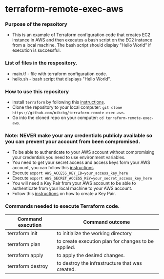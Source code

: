 # terraform-remote-exec-aws

### Purpose of the repsoitory
- This is an example of Terraform configuration code that creates EC2 instance in AWS and then executes a bash script on the EC2 instance from a local machine. The bash script should display "Hello World" if execution is successful.

### List of files in the respository.
- main.tf - file with terraform configuration code.
- hello.sh - bash script that displays "Hello World".

### How to use this repository
- Install `terraform` by following this [instructions](https://www.terraform.io/intro/getting-started/install.html).
- Clone the repository to your local computer: `git clone https://github.com/nikcbg/terraform-remote-exec-aws`.
- Go into the cloned repo on your computer: `cd terraform-remote-exec-aws`.

### Note: NEVER make your any credentials publicly available so you can prevent your account from been compromised.
- To be able to authenticate to your AWS account without compromising your credentials you need to use environment variables.
- You need to get your secret access and access keys form your AWS account, you can follow this [instructions](https://docs.aws.amazon.com/general/latest/gr/managing-aws-access-keys.html)
- Execute `export AWS_ACCESS_KEY_ID=your_access_key_here` 
- Execute `export AWS_SECRET_ACCESS_KEY=your_secret_access_key_here` 
- You will need a Key Pair from your AWS account to be able to authenticate from your local machine to your AWS account.
- Follow this [instructions](https://docs.aws.amazon.com/AWSEC2/latest/UserGuide/ec2-key-pairs.html) on how to create a Key Pair.

### Commands needed to execute Terraform code.
Command execution	| Command outcome
------------------|----------------
terraform init	| to initialize the working directory
terraform plan	| to create execution plan for changes to be applied.
terraform apply	| to apply the desired changes.
terraform destroy | to destroy the infrastructure that was created.
   



